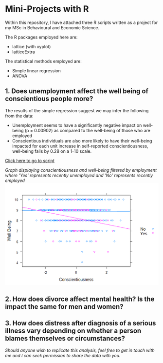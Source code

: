 # Mini-Projects with R 

Within this repository, I have attached three R scripts written as a project for my MSc in Behavioural and Economic Science.

The R packages employed here are:
* lattice (with xyplot)
* latticeExtra

The statistical methods employed are: 
* Simple linear regression 
* ANOVA

## 1. Does unemployment affect the well being of conscientious people more? 

The results of the simple regression suggest we may infer the following from the data:
* Unemployment seems to have a significantly negative impact on well-being (p = 0.00902) as compared to the well-being of those who are employed 
* Conscientious individuals are also more likely to have their well-being impacted for each unit increase in self-reported conscientiousness, well-being falls by 0.28 on a 1-10 scale. 

[Click here to go to script](https://github.com/trisharjani/R_codes/blob/master/Question1.R)

*Graph displaying conscientiousness and well-being filtered by employment where 'Yes' represents recently unemployed and 'No' represents recently employed*
![Graph](https://github.com/trisharjani/R_codes/blob/master/Rplot.png)

## 2. How does divorce affect mental health? Is the impact the same for men and women? 



## 3. How does distress after diagnosis of a serious illness vary depending on whether a person blames themselves or circumstances? 


*Should anyone wish to replicate this analysis, feel free to get in touch with me and I can seek permission to share the data with you.*
